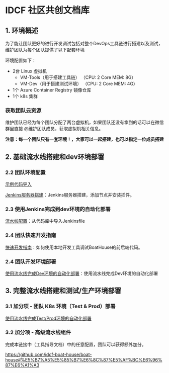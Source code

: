 # IDCF 社区共创文档库

## 1. 环境概述

为了能让团队更好的进行开发调试包括对整个DevOps工具链进行搭建以及测试，维护团队为每个团队提供了以下配套环境

环境配置如下：

- 2台 Linux 虚拟机
  - VM-Tools（用于搭建工具链） （CPU: 2 Core MEM: 8G）
  - VM-Dev（用于搭建测试环境） （CPU: 2 Core MEM: 4G）
- 1个 Azure Container Registry 镜像仓库
- 1个 k8s 集群

### 获取团队云资源

维护团队已经为每个团队分配了两台虚拟机，如果团队还没有拿到的话可以在微信群里直接 @维护团队成员，获取虚拟机相关信息。

**注意：每一个团队只有一套环境！，大家可以一起搭建，也可以指定一位成员搭建**

## 2. 基础流水线搭建和dev环境部署

### 2.2 团队环境配置

[示例代码导入](verson-control-config.md)

[Jenkins服务器搭建](team-env-config.md)：Jenkins服务器搭建，添加节点并安装插件。

### 2.3 使用Jenkins完成到dev环境的自动化部署

[流水线配置](team-pipeline-config.md)：从代码库中导入Jenkinsfile

### 2.4 团队快速开发指南

[快速开发指南](dev-guide.md)：如何使用本地开发工具调试BoatHouse的前后端代码。

### 2.4 团队开发环境部署

[使用流水线完成Dev环境的自动化部署](team-dev-env-deploy.md)：使用流水线完成Dev环境的自动化部署

## 3. 完整流水线搭建和测试/生产环境部署

### 3.1 加分项 - 团队 K8s 环境（Test & Prod）部署

[使用流水线完成Test/Prod环境的自动化部署](team-k8s-env-config.md)

### 3.2 加分项 - 高级流水线组件

完成本链接中（工具指导文档）中的任意配置，团队可以获得额外加分。

https://github.com/idcf-boat-house/boat-house#%E5%B7%A5%E5%85%B7%E6%8C%87%E5%AF%BC%E6%96%87%E6%A1%A3